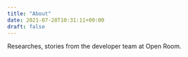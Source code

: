 ```yaml
---
title: "About"
date: 2021-07-28T10:31:11+09:00
draft: false
---
```


Researches, stories from the developer team at Open Room.
